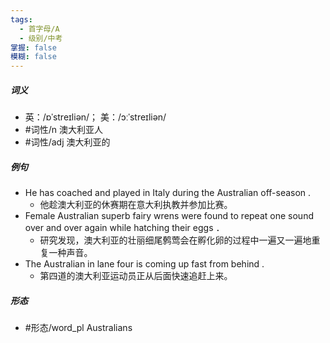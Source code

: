 ```yaml
---
tags:
  - 首字母/A
  - 级别/中考
掌握: false
模糊: false
---
```

##### 词义
- 英：/ɒˈstreɪliən/； 美：/ɔːˈstreɪliən/
- #词性/n  澳大利亚人
- #词性/adj  澳大利亚的
##### 例句
- He has coached and played in Italy during the Australian off-season .
	- 他趁澳大利亚的休赛期在意大利执教并参加比赛。
- Female Australian superb fairy wrens were found to repeat one sound over and over again while hatching their eggs ．
	- 研究发现，澳大利亚的壮丽细尾鹩莺会在孵化卵的过程中一遍又一遍地重复一种声音。
- The Australian in lane four is coming up fast from behind .
	- 第四道的澳大利亚运动员正从后面快速追赶上来。
##### 形态
- #形态/word_pl Australians
